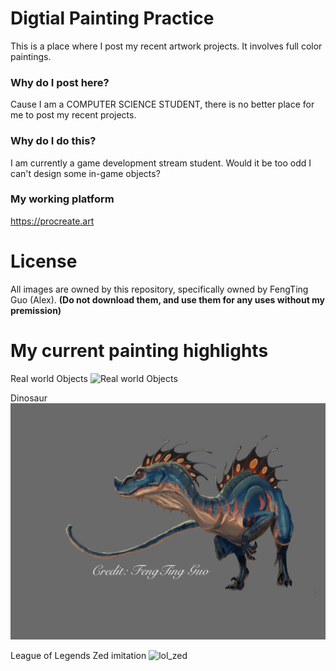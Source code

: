 # Digtial Painting Practice
This is a place where I post my recent artwork projects. It involves full color paintings.

### Why do I post here?
Cause I am a COMPUTER SCIENCE STUDENT, there is no better place for me to post my recent projects.

### Why do I do this?
I am currently a game development stream student. Would it be too odd I can't design some in-game objects?

### My working platform
https://procreate.art

# License 
All images are owned by this repository, specifically owned by FengTing Guo (Alex).
**(Do not download them, and use them for any uses without my premission)**


# My current painting highlights

Real world Objects
![Real world Objects](https://github.com/TrueFengTingGuo/My-Digital-Painitng/blob/master/IMG_4518.JPG)

Dinosaur
![dinosaur](https://github.com/TrueFengTingGuo/Artwork-Practice/blob/master/Color_Panting_Experiment.jpg)

League of Legends Zed imitation
![lol_zed](https://github.com/TrueFengTingGuo/My-Digital-Painitng/blob/master/IMG_4554.JPG)
